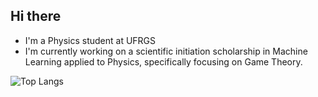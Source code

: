 ## Hi there

<!--
**gabriel-englert/gabriel-englert** is a ✨ _special_ ✨ repository because its `README.md` (this file) appears on your GitHub profile.

Here are some ideas to get you started:

- 🔭 I’m currently working on ...
- 🌱 I’m currently learning ...
- 👯 I’m looking to collaborate on ...
- 🤔 I’m looking for help with ...
- 💬 Ask me about ...
- 📫 How to reach me: ...
- 😄 Pronouns: ...
- ⚡ Fun fact: ...
-->
- I'm a Physics student at UFRGS
- I'm currently working on a scientific initiation scholarship in Machine Learning applied to Physics, specifically focusing on Game Theory.

![Top Langs](https://github-readme-stats.vercel.app/api/top-langs/?username=gabriel-englert&layout=compact&theme=tokyonight)
